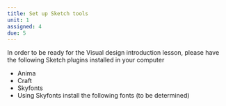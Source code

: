 ```yaml
---
title: Set up Sketch tools
unit: 1
assigned: 4
due: 5
---
```

In order to be ready for the Visual design introduction lesson, please have the following Sketch plugins installed in your computer

- Anima
- Craft
- Skyfonts
- Using Skyfonts install the following fonts (to be determined)
